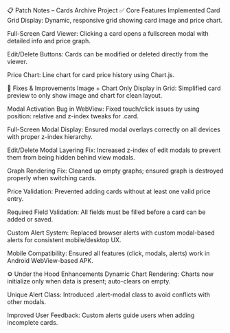 📋 Patch Notes – Cards Archive Project
✅ Core Features Implemented
Card Grid Display: Dynamic, responsive grid showing card image and price chart.

Full-Screen Card Viewer: Clicking a card opens a fullscreen modal with detailed info and price graph.

Edit/Delete Buttons: Cards can be modified or deleted directly from the viewer.

Price Chart: Line chart for card price history using Chart.js.

🔧 Fixes & Improvements
Image + Chart Only Display in Grid: Simplified card preview to only show image and chart for clean layout.

Modal Activation Bug in WebView: Fixed touch/click issues by using position: relative and z-index tweaks for .card.

Full-Screen Modal Display: Ensured modal overlays correctly on all devices with proper z-index hierarchy.

Edit/Delete Modal Layering Fix: Increased z-index of edit modals to prevent them from being hidden behind view modals.

Graph Rendering Fix: Cleaned up empty graphs; ensured graph is destroyed properly when switching cards.

Price Validation: Prevented adding cards without at least one valid price entry.

Required Field Validation: All fields must be filled before a card can be added or saved.

Custom Alert System: Replaced browser alerts with custom modal-based alerts for consistent mobile/desktop UX.

Mobile Compatibility: Ensured all features (click, modals, alerts) work in Android WebView-based APK.

⚙️ Under the Hood Enhancements
Dynamic Chart Rendering: Charts now initialize only when data is present; auto-clears on empty.

Unique Alert Class: Introduced .alert-modal class to avoid conflicts with other modals.

Improved User Feedback: Custom alerts guide users when adding incomplete cards.
